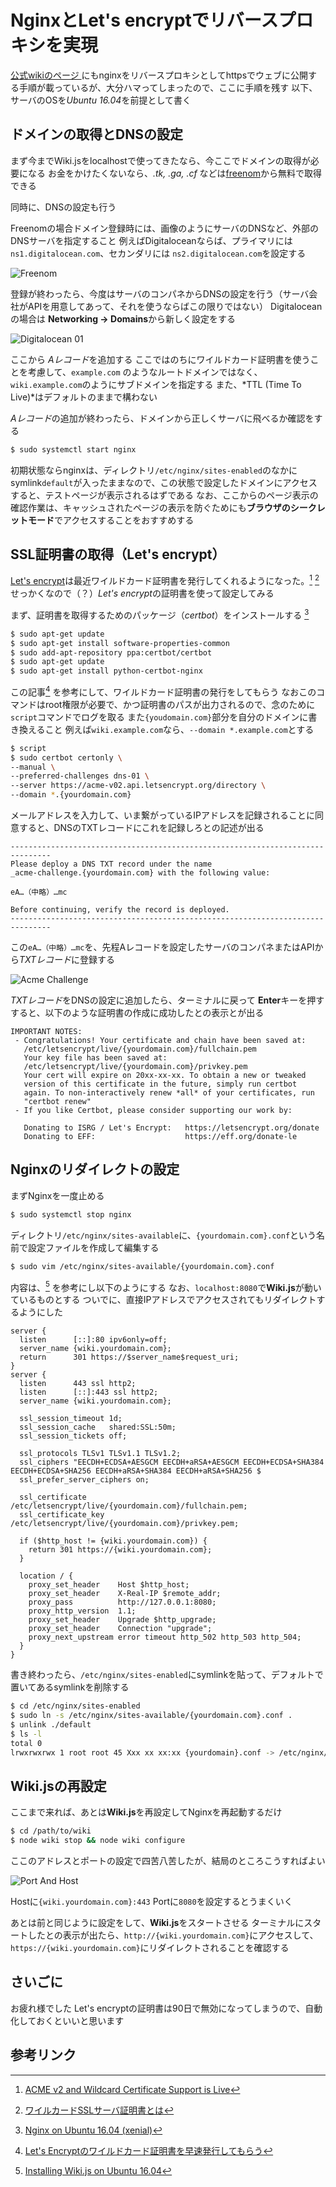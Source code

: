 <!-- TITLE: Wiki.jsをNginxをリバースプロキシにしてhttps化 -->
<!-- SUBTITLE: ワイルドカード証明書って嬉しいけどほんの少しかゆいところに手が届かなくありません？-->

# NginxとLet's encryptでリバースプロキシを実現

[公式wikiのページ ](https://docs.requarks.io/wiki/admin-guide/setup-nginx)にもnginxをリバースプロキシとしてhttpsでウェブに公開する手順が載っているが、大分ハマってしまったので、ここに手順を残す
以下、サーバのOSを*Ubuntu 16.04*を前提として書く

## ドメインの取得とDNSの設定

まず今までWiki.jsをlocalhostで使ってきたなら、今ここでドメインの取得が必要になる
お金をかけたくないなら、*.tk, .ga, .cf* などは[freenom](https://www.freenom.com/en/index.html)から無料で取得できる

同時に、DNSの設定も行う

Freenomの場合ドメイン登録時には、画像のようにサーバのDNSなど、外部のDNSサーバを指定すること
例えばDigitaloceanならば、プライマリには `ns1.digitalocean.com`、セカンダリには `ns2.digitalocean.com`を設定する

![Freenom](/uploads/img/freenom.png "Freenom")

登録が終わったら、今度はサーバのコンパネからDNSの設定を行う（サーバ会社がAPIを用意してあって、それを使うならばこの限りではない）
Digitaloceanの場合は **Networking &rarr; Domains**から新しく設定をする

![Digitalocean 01](/uploads/img/Digitalocean01.png "Digitalocean 01")

ここから *Aレコード*を追加する
ここではのちにワイルドカード証明書を使うことを考慮して、`example.com` のようなルートドメインではなく、`wiki.example.com`のようにサブドメインを指定する
また、*TTL (Time To Live)*はデフォルトのままで構わない

*Aレコード*の追加が終わったら、ドメインから正しくサーバに飛べるか確認をする

```sh
$ sudo systemctl start nginx 
```

初期状態ならnginxは、ディレクトリ`/etc/nginx/sites-enabled`のなかにsymlink`default`が入ったままなので、この状態で設定したドメインにアクセスすると、テストページが表示されるはずである
なお、ここからのページ表示の確認作業は、キャッシュされたページの表示を防ぐためにも**ブラウザのシークレットモード**でアクセスすることをおすすめする

## SSL証明書の取得（Let's encrypt）

[Let's encrypt](https://letsencrypt.org/)は最近ワイルドカード証明書を発行してくれるようになった。[^100] [^101]
せっかくなので（？）*Let's encrypt*の証明書を使って設定してみる

まず、証明書を取得するためのパッケージ（*certbot*）をインストールする [^150]

```sh
$ sudo apt-get update
$ sudo apt-get install software-properties-common
$ sudo add-apt-repository ppa:certbot/certbot
$ sudo apt-get update
$ sudo apt-get install python-certbot-nginx 
```


この記事[^200] を参考にして、ワイルドカード証明書の発行をしてもらう
なおこのコマンドはroot権限が必要で、かつ証明書のパスが出力されるので、念のために`script`コマンドでログを取る
また`{youdomain.com}`部分を自分のドメインに書き換えること
例えば`wiki.example.com`なら、`--domain *.example.com`とする

```sh 
$ script
$ sudo certbot certonly \
--manual \
--preferred-challenges dns-01 \
--server https://acme-v02.api.letsencrypt.org/directory \
--domain *.{yourdomain.com}
```

メールアドレスを入力して、いま繋がっているIPアドレスを記録されることに同意すると、DNSのTXTレコードにこれを記録しろとの記述が出る

```
-------------------------------------------------------------------------------
Please deploy a DNS TXT record under the name
_acme-challenge.{yourdomain.com} with the following value:

eA…（中略）…mc

Before continuing, verify the record is deployed.
-------------------------------------------------------------------------------
```

この`eA…（中略）…mc`を、先程Aレコードを設定したサーバのコンパネまたはAPIから*TXTレコード*に登録する

![Acme Challenge](/uploads/img/acme_challenge.png "Acme Challenge")

*TXTレコード*をDNSの設定に追加したら、ターミナルに戻って **Enter**キーを押す
すると、以下のような証明書の作成に成功したとの表示とが出る

```
IMPORTANT NOTES:
 - Congratulations! Your certificate and chain have been saved at:
   /etc/letsencrypt/live/{yourdomain.com}/fullchain.pem
   Your key file has been saved at:
   /etc/letsencrypt/live/{yourdomain.com}/privkey.pem
   Your cert will expire on 20xx-xx-xx. To obtain a new or tweaked
   version of this certificate in the future, simply run certbot
   again. To non-interactively renew *all* of your certificates, run
   "certbot renew"
 - If you like Certbot, please consider supporting our work by:

   Donating to ISRG / Let's Encrypt:   https://letsencrypt.org/donate
   Donating to EFF:                    https://eff.org/donate-le
```

## Nginxのリダイレクトの設定

まずNginxを一度止める

```sh
$ sudo systemctl stop nginx
```

ディレクトリ`/etc/nginx/sites-available`に、`{yourdomain.com}.conf`という名前で設定ファイルを作成して編集する

```sh
$ sudo vim /etc/nginx/sites-available/{yourdomain.com}.conf
```

内容は、[^300] を参考にし以下のようにする
なお、`localhost:8080`で**Wiki.js**が動いているものとする
ついでに、直接IPアドレスでアクセスされてもリダイレクトするようにした

```
server {
  listen      [::]:80 ipv6only=off;
  server_name {wiki.yourdomain.com};
  return      301 https://$server_name$request_uri;
}
server {
  listen      443 ssl http2;
  listen      [::]:443 ssl http2;
  server_name {wiki.yourdomain.com};

  ssl_session_timeout 1d;
  ssl_session_cache   shared:SSL:50m;
  ssl_session_tickets off;

  ssl_protocols TLSv1 TLSv1.1 TLSv1.2;
  ssl_ciphers "EECDH+ECDSA+AESGCM EECDH+aRSA+AESGCM EECDH+ECDSA+SHA384 EECDH+ECDSA+SHA256 EECDH+aRSA+SHA384 EECDH+aRSA+SHA256 $
  ssl_prefer_server_ciphers on;

  ssl_certificate     /etc/letsencrypt/live/{yourdomain.com}/fullchain.pem;
  ssl_certificate_key /etc/letsencrypt/live/{yourdomain.com}/privkey.pem;
	
  if ($http_host != {wiki.yourdomain.com}) {
    return 301 https://{wiki.yourdomain.com};
  }

  location / {
    proxy_set_header    Host $http_host;
    proxy_set_header    X-Real-IP $remote_addr;
    proxy_pass          http://127.0.0.1:8080;
    proxy_http_version  1.1;
    proxy_set_header    Upgrade $http_upgrade;
    proxy_set_header    Connection "upgrade";
    proxy_next_upstream error timeout http_502 http_503 http_504;
  }
}
```

書き終わったら、`/etc/nginx/sites-enabled`にsymlinkを貼って、デフォルトで置いてあるsymlinkを削除する

```sh
$ cd /etc/nginx/sites-enabled
$ sudo ln -s /etc/nginx/sites-available/{yourdomain.com}.conf .
$ unlink ./default
$ ls -l
total 0
lrwxrwxrwx 1 root root 45 Xxx xx xx:xx {yourdomain}.conf -> /etc/nginx/sites-available/{yourdomain.com}.conf
```


## Wiki.jsの再設定

ここまで来れば、あとは**Wiki.js**を再設定してNginxを再起動するだけ

```sh
$ cd /path/to/wiki
$ node wiki stop && node wiki configure 
```

ここのアドレスとポートの設定で四苦八苦したが、結局のところこうすればよい

![Port And Host](/uploads/img/port_and_host.png "Port And Host")

Hostに`{wiki.yourdomain.com}:443`
Portに`8080`を設定するとうまくいく

あとは前と同じように設定をして、**Wiki.js**をスタートさせる
ターミナルにスタートしたとの表示が出たら、`http://{wiki.yourdomain.com}`にアクセスして、`https://{wiki.yourdomain.com}`にリダイレクトされることを確認する

## さいごに

お疲れ様でした
Let's encryptの証明書は90日で無効になってしまうので、自動化しておくといいと思います

## 参考リンク
[^100]: [ACME v2 and Wildcard Certificate Support is Live](https://community.letsencrypt.org/t/acme-v2-and-wildcard-certificate-support-is-live/55579)
[^101]: [ワイルカードSSLサーバ証明書とは](https://www.websecurity.symantec.com/ja/jp/theme/ssl-wildcard)
[^150]: [Nginx on Ubuntu 16.04 (xenial)](https://certbot.eff.org/lets-encrypt/ubuntuxenial-nginx)
[^200]: [Let's Encryptのワイルドカード証明書を早速発行してもらう](https://narusejun.com/archives/23/)
[^300]: [Installing Wiki.js on Ubuntu 16.04](https://www.theo-andreou.org/?p=1744)
